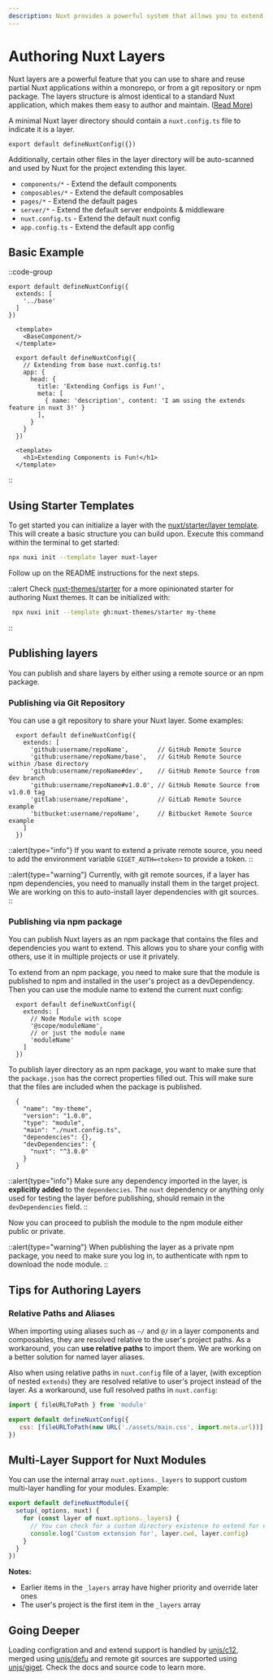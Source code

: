 ```yaml
---
description: Nuxt provides a powerful system that allows you to extend the default files, configs, and much more.
---
```


# Authoring Nuxt Layers

Nuxt layers are a powerful feature that you can use to share and reuse partial Nuxt applications within a monorepo, or from a git repository or npm package. The layers structure is almost identical to a standard Nuxt application, which makes them easy to author and maintain. ([Read More](/docs/getting-started/layers))

A minimal Nuxt layer directory should contain a `nuxt.config.ts` file to indicate it is a layer.

```ts{}[base/nuxt.config.ts]
export default defineNuxtConfig({})
```

Additionally, certain other files in the layer directory will be auto-scanned and used by Nuxt for the project extending this layer.

- `components/*`   - Extend the default components
- `composables/*`  - Extend the default composables
- `pages/*`        - Extend the default pages
- `server/*`       - Extend the default server endpoints & middleware
- `nuxt.config.ts` - Extend the default nuxt config
- `app.config.ts`  - Extend the default app config

## Basic Example

::code-group

  ```ts{}[app/nuxt.config.ts]
  export default defineNuxtConfig({
    extends: [
      '../base'
    ]
  })
  ```

  ```vue{}[app/app.vue]
    <template>
      <BaseComponent/>
    </template>
  ```

  ```ts{}[base/nuxt.config.ts]
    export default defineNuxtConfig({
      // Extending from base nuxt.config.ts!
      app: {
        head: {
          title: 'Extending Configs is Fun!',
          meta: [
            { name: 'description', content: 'I am using the extends feature in nuxt 3!' }
          ],
        }
      }
    })
  ```

  ```vue{}[base/components/BaseComponent.vue]
    <template>
      <h1>Extending Components is Fun!</h1>
    </template>
  ```

::

## Using Starter Templates

To get started you can initialize a layer with the [nuxt/starter/layer template](https://github.com/nuxt/starter/tree/layer). This will create a basic structure you can build upon. Execute this command within the terminal to get started:

```bash
npx nuxi init --template layer nuxt-layer
```

Follow up on the README instructions for the next steps.

::alert
Check [nuxt-themes/starter](https://github.com/nuxt-themes/starter) for a more opinionated starter for authoring Nuxt themes. It can be initialized with:

```bash
 npx nuxi init --template gh:nuxt-themes/starter my-theme
```

::

## Publishing layers

You can publish and share layers by either using a remote source or an npm package.

### Publishing via Git Repository

You can use a git repository to share your Nuxt layer. Some examples:

```ts{}[nuxt.config.ts]
  export default defineNuxtConfig({
    extends: [
      'github:username/repoName',        // GitHub Remote Source
      'github:username/repoName/base',   // GitHub Remote Source within /base directory
      'github:username/repoName#dev',    // GitHub Remote Source from dev branch
      'github:username/repoName#v1.0.0', // GitHub Remote Source from v1.0.0 tag
      'gitlab:username/repoName',        // GitLab Remote Source example
      'bitbucket:username/repoName',     // Bitbucket Remote Source example
    ]
  })
```

::alert{type="info"}
If you want to extend a private remote source, you need to add the environment variable `GIGET_AUTH=<token>` to provide a token.
::

::alert{type="warning"}
Currently, with git remote sources, if a layer has npm dependencies, you need to manually install them in the target project. We are working on this to auto-install layer dependencies with git sources.
::

### Publishing via npm package

You can publish Nuxt layers as an npm package that contains the files and dependencies you want to extend. This allows you to share your config with others, use it in multiple projects or use it privately.

To extend from an npm package, you need to make sure that the module is published to npm and installed in the user's project as a devDependency. Then you can use the module name to extend the current nuxt config:

```ts{}[nuxt.config.ts]
  export default defineNuxtConfig({
    extends: [
      // Node Module with scope
      '@scope/moduleName',
      // or just the module name
      'moduleName'
    ]
  })
```

To publish layer directory as an npm package, you want to make sure that the `package.json` has the correct properties filled out. This will make sure that the files are included when the package is published.

```json{}[package.json]
  {
    "name": "my-theme",
    "version": "1.0.0",
    "type": "module",
    "main": "./nuxt.config.ts",
    "dependencies": {},
    "devDependencies": {
      "nuxt": "^3.0.0"
    }
  }
```

::alert{type="info"}
Make sure any dependency imported in the layer, is **explicitly added** to the `dependencies`. The `nuxt` dependency or anything only used for testing the layer before publishing, should remain in the `devDependencies` field.
::

Now you can proceed to publish the module to the npm module either public or private.

::alert{type="warning"}
When publishing the layer as a private npm package, you need to make sure you log in, to authenticate with npm to download the node module.
::

## Tips for Authoring Layers

### Relative Paths and Aliases

When importing using aliases such as `~/` and `@/` in a layer components and composables, they are resolved relative to the user's project paths. As a workaround, you can **use relative paths** to import them. We are working on a better solution for named layer aliases.

Also when using relative paths in `nuxt.config` file of a layer, (with exception of nested `extends`) they are resolved relative to user's project instead of the layer. As a workaround, use full resolved paths in `nuxt.config`:

```js
import { fileURLToPath } from 'module'

export default defineNuxtConfig({
   css: [fileURLToPath(new URL('./assets/main.css', import.meta.url))]
})
```

## Multi-Layer Support for Nuxt Modules

You can use the internal array `nuxt.options._layers` to support custom multi-layer handling for your modules. Example:

```js
export default defineNuxtModule({
  setup(_options, nuxt) {
    for (const layer of nuxt.options._layers) {
      // You can check for a custom directory existence to extend for each layer
      console.log('Custom extension for', layer.cwd, layer.config)
    }
  }
})
```

**Notes:**

- Earlier items in the `_layers` array have higher priority and override later ones
- The user's project is the first item in the `_layers` array

## Going Deeper

Loading configration and and extend support is handled by [unjs/c12](https://github.com/unjs/c12), merged using [unjs/defu](https://github.com/unjs/defu) and remote git sources are supported using [unjs/giget](https://github.com/unjs/giget). Check the docs and source code to learn more.
